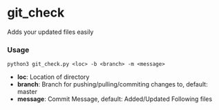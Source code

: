# git_check
Adds your updated files easily

### Usage

`python3 git_check.py <loc> -b <branch> -m <message>`

- **loc**: Location of directory
- **branch**: Branch for pushing/pulling/commiting changes to, default: master
- **message**: Commit Message, default: Added/Updated Following files <name of files>
